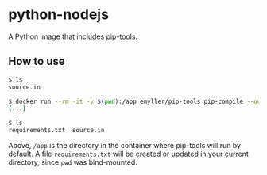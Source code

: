 # python-nodejs

A Python image that includes [pip-tools](https://github.com/jazzband/pip-tools).


## How to use

```sh
$ ls
source.in

$ docker run --rm -it -v $(pwd):/app emyller/pip-tools pip-compile --output-file requirements.txt source.in
(...)

$ ls
requirements.txt  source.in
```

Above, `/app` is the directory in the container where pip-tools will run by
default. A file `requirements.txt` will be created or updated in your current
directory, since `pwd` was bind-mounted.

